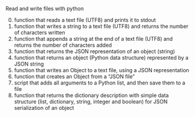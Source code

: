 Read and write files with python

0. function that reads a text file (UTF8) and prints it to stdout
1. function that writes a string to a text file (UTF8) and returns the number of characters written
3. function that appends a string at the end of a text file (UTF8) and returns the number of characters added
4. function that returns the JSON representation of an object (string)
5. function that returns an object (Python data structure) represented by a JSON string
6. function that writes an Object to a text file, using a JSON representation
7. function that creates an Object from a “JSON file”
8. script that adds all arguments to a Python list, and then save them to a file
9. function that returns the dictionary description with simple data structure (list, dictionary, string, integer and boolean) for JSON serialization of an object
